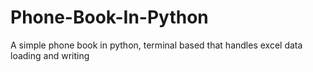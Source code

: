 # Phone-Book-In-Python
A simple phone book in python, terminal based that handles excel data loading and writing
